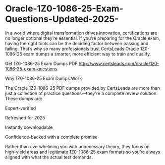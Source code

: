# Oracle-1Z0-1086-25-Exam-Questions-Updated-2025-
In a world where digital transformation drives innovation, certifications are no longer optional they’re essential. If you're preparing for the Oracle exam, having the right tools can be the deciding factor between passing and failing. That’s why so many professionals trust CertsLeads Oracle 1Z0-1086-25 exam dumps a smarter, more efficient way to train and qualify.

Get 1Z0-1086-25 Exam Dumps PDF http://www.certsleads.com/oracle/1z0-1086-25-exam-questions

Why 1Z0-1086-25 Exam Dumps Work

The Oracle 1Z0-1086-25 PDF dumps provided by CertsLeads are more than just a collection of practice questions—they're a complete review solution. These dumps are:

Expert-verified

Refreshed for 2025

Instantly downloadable

 Confidence-backed with a complete promise

Rather than overwhelming you with unnecessary theory, they focus on high-yield areas and legitimate 1Z0-1086-25 exam formats so you’re always aligned with what the actual test demands.

 
